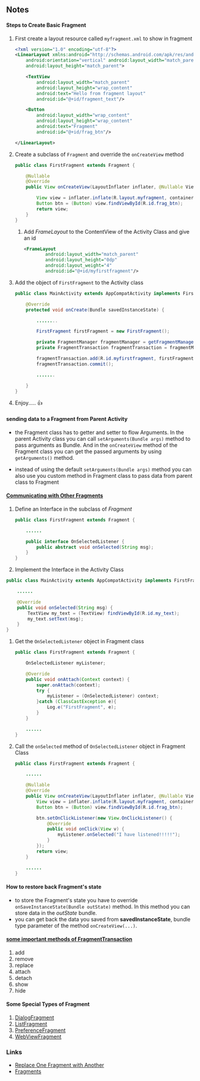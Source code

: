## Notes

#### Steps to Create Basic Fragment

1. First create a layout resource called ```myfragment.xml``` to show in fragment
    ```xml
    <?xml version="1.0" encoding="utf-8"?>
    <LinearLayout xmlns:android="http://schemas.android.com/apk/res/android"
        android:orientation="vertical" android:layout_width="match_parent"
        android:layout_height="match_parent">

        <TextView
            android:layout_width="match_parent"
            android:layout_height="wrap_content"
            android:text="Hello from fragment layout"
            android:id="@+id/fragment_text"/>

        <Button
            android:layout_width="wrap_content"
            android:layout_height="wrap_content"
            android:text="Fragment"
            android:id="@+id/frag_btn"/>

    </LinearLayout>
    ```

1. Create a subclass of ```Fragment``` and override the ```onCreateView``` method

    ```java
    public class FirstFragment extends Fragment {

        @Nullable
        @Override
        public View onCreateView(LayoutInflater inflater, @Nullable ViewGroup container, Bundle savedInstanceState) {

            View view = inflater.inflate(R.layout.myfragment, container, false);
            Button btn = (Button) view.findViewById(R.id.frag_btn);
            return view;
        }
    }
    ```

    1. Add *FrameLayout* to the ContentView of the Activity Class and give an id

        ```xml
        <FrameLayout
                android:layout_width="match_parent"
                android:layout_height="0dp"
                android:layout_weight="4"
                android:id="@+id/myfirstfragment"/>
        ```

1. Add the object of ```FirstFragment``` to the Activity class

    ```java
    public class MainActivity extends AppCompatActivity implements FirstFragment.OnSelectedListener {

        @Override
        protected void onCreate(Bundle savedInstanceState) {

            ........

            FirstFragment firstFragment = new FirstFragment();

            private FragmentManager fragmentManager = getFragmentManager();
            private FragmentTransaction fragmentTransaction = fragmentManager.beginTransaction();

            fragmentTransaction.add(R.id.myfirstfragment, firstFragment);
            fragmentTransaction.commit();

            .......

        }
    }
    ```

1. Enjoy..... :thumbsup:

#### sending data to a Fragment from Parent Activity
* the Fragment class has to getter and setter to flow Arguments.
In the parent Activity class you can call ```setArguments(Bundle args)``` method to pass arguments as Bundle. And in the ```onCreateView``` method of the Fragment class you can get the passed arguments by using ```getArguments()``` method.

* instead of using the default ```setArguments(Bundle args)``` method you can also use you custom method in Fragment class to pass data from parent class to Fragment


#### [Communicating with Other Fragments](https://developer.android.com/training/basics/fragments/communicating.html)

1. Define an Interface in the subclass of *Fragment*
    ```java
    public class FirstFragment extends Fragment {

        ......

        public interface OnSelectedListener {
            public abstract void onSelected(String msg);
        }
    }
    ```

1. Implement the Interface in the Activity Class
```java
public class MainActivity extends AppCompatActivity implements FirstFragment.OnSelectedListener {

    ......

    @Override
    public void onSelected(String msg) {
        TextView my_text = (TextView) findViewById(R.id.my_text);
        my_text.setText(msg);
    }
}
```

1. Get the ```OnSelectedListener``` object in Fragment class
    ```java
    public class FirstFragment extends Fragment {

        OnSelectedListener myListener;

        @Override
        public void onAttach(Context context) {
            super.onAttach(context);
            try {
                myListener = (OnSelectedListener) context;
            }catch (ClassCastException e){
                Log.e("FirstFragment", e);
            }
        }

        ......
    }
    ```

1. Call the ```onSelected``` method of ```OnSelectedListener``` object in Fragment Class

    ```java
    public class FirstFragment extends Fragment {

        ......

        @Nullable
        @Override
        public View onCreateView(LayoutInflater inflater, @Nullable ViewGroup container, Bundle savedInstanceState) {
            View view = inflater.inflate(R.layout.myfragment, container, false);
            Button btn = (Button) view.findViewById(R.id.frag_btn);

            btn.setOnClickListener(new View.OnClickListener() {
                @Override
                public void onClick(View v) {
                    myListener.onSelected("I have listened!!!!!");
                }
            });
            return view;
        }

        ......
    }
    ```

#### How to restore back Fragment's state
* to store the Fragment's state you have to override ```onSaveInstanceState(Bundle outState)``` method. In this method you can store data in the *outState* bundle.
* you can get back the data you saved from **savedInstanceState**, bundle type parameter of the method ```onCreateView(...)```.

#### [some important methods of FragmentTransaction](https://developer.android.com/reference/android/app/FragmentTransaction.html)
1. add
1. remove
1. replace
1. attach
1. detach
1. show
1. hide

#### Some Special Types of Fragment
1. [DialogFragment](https://developer.android.com/reference/android/app/DialogFragment.html)
1. [ListFragment](https://developer.android.com/reference/android/app/ListFragment.html)
1. [PreferenceFragment](https://developer.android.com/reference/android/preference/PreferenceFragment.html)
1. [WebViewFragment](https://developer.android.com/reference/android/webkit/WebViewFragment.html)

### Links
* [Replace One Fragment with Another](https://developer.android.com/training/basics/fragments/fragment-ui.html#Replace)
* [Fragments](https://developer.android.com/guide/components/fragments.html)
